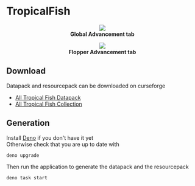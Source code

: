 # TropicalFish

<p align="center">
  <img src="https://i.imgur.com/JDq39DL.png">
  <br/><b>Global Advancement tab</b>
</p>
<p align="center">
  <img src="https://i.imgur.com/chnRo4a.png">
  <br/><b>Flopper Advancement tab</b>
</p>

## Download
Datapack and resourcepack can be downloaded on curseforge
* [All Tropical Fish Datapack](https://www.curseforge.com/minecraft/customization/all-tropical-fish-datapack)
* [All Tropical Fish Collection](https://www.curseforge.com/minecraft/texture-packs/all-tropical-fish-ressourcepack)

## Generation

Install [Deno](https://deno.land/#installation) if you don't have it yet\
Otherwise check that you are up to date with

```console
deno upgrade
```

Then run the application to generate the datapack and the resourcepack

```console
deno task start
```
